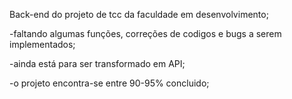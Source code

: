 Back-end do projeto de tcc da faculdade em desenvolvimento;

-faltando algumas funções, correções de codigos e bugs a serem implementados; 

-ainda está para ser transformado em API;

-o projeto encontra-se entre 90-95% concluido;
